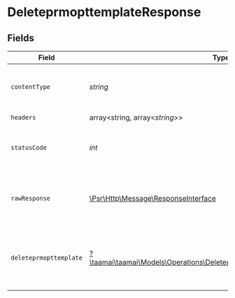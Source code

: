 # DeleteprmopttemplateResponse


## Fields

| Field                                                                                                                                             | Type                                                                                                                                              | Required                                                                                                                                          | Description                                                                                                                                       | Example                                                                                                                                           |
| ------------------------------------------------------------------------------------------------------------------------------------------------- | ------------------------------------------------------------------------------------------------------------------------------------------------- | ------------------------------------------------------------------------------------------------------------------------------------------------- | ------------------------------------------------------------------------------------------------------------------------------------------------- | ------------------------------------------------------------------------------------------------------------------------------------------------- |
| `contentType`                                                                                                                                     | *string*                                                                                                                                          | :heavy_check_mark:                                                                                                                                | HTTP response content type for this operation                                                                                                     |                                                                                                                                                   |
| `headers`                                                                                                                                         | array<string, array<*string*>>                                                                                                                    | :heavy_check_mark:                                                                                                                                | N/A                                                                                                                                               |                                                                                                                                                   |
| `statusCode`                                                                                                                                      | *int*                                                                                                                                             | :heavy_check_mark:                                                                                                                                | HTTP response status code for this operation                                                                                                      |                                                                                                                                                   |
| `rawResponse`                                                                                                                                     | [\Psr\Http\Message\ResponseInterface](https://www.php-fig.org/psr/psr-7/#33-psrhttpmessageresponseinterface)                                      | :heavy_check_mark:                                                                                                                                | Raw HTTP response; suitable for custom response parsing                                                                                           |                                                                                                                                                   |
| `deleteprmopttemplate`                                                                                                                            | [?\taamai\taamai\Models\Operations\DeleteprmopttemplateDeleteprmopttemplate](../../Models/Operations/DeleteprmopttemplateDeleteprmopttemplate.md) | :heavy_minus_sign:                                                                                                                                | OK                                                                                                                                                | {<br/>"status": "success",<br/>"message": "Deleted Successfully"<br/>}                                                                            |